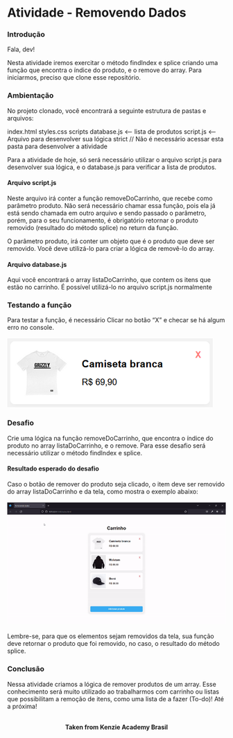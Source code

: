 <h1>Atividade - Removendo Dados</h1>

<h3>Introdução</h3>
Fala, dev!

Nesta atividade iremos exercitar o método findIndex e splice criando uma função que encontra o índice do produto, e o remove do array. Para iniciarmos, preciso que clone esse repositório.

<h3>Ambientação</h3>
No projeto clonado, você encontrará a seguinte estrutura de pastas e arquivos:

index.html
styles.css
scripts
database.js <-- lista de produtos
script.js <-- Arquivo para desenvolver sua lógica
strict // Não é necessário acessar esta pasta para desenvolver a atividade

Para a atividade de hoje, só será necessário utilizar o arquivo script.js para desenvolver sua lógica, e o database.js para verificar a lista de produtos.

<h4>Arquivo script.js</h4>
Neste arquivo irá conter a função removeDoCarrinho, que recebe como parâmetro produto. Não será necessário chamar essa função, pois ela já está sendo chamada em outro arquivo e sendo passado o parâmetro, porém, para o seu funcionamento, é obrigatório retornar o produto removido (resultado do método splice) no return da função.

O parâmetro produto, irá conter um objeto que é o produto que deve ser removido. Você deve utilizá-lo para criar a lógica de removê-lo do array.

<h4>Arquivo database.js</h4>
Aqui você encontrará o array listaDoCarrinho, que contem os itens que estão no carrinho. É possível utilizá-lo no arquivo script.js normalmente

<h3>Testando a função</h3>
Para testar a função, é necessário Clicar no botão “X” e checar se há algum erro no console.<br>
<br>
<img src="./assets/example-1.png" alt="example 1" />

<h3>Desafio</h3>
Crie uma lógica na função removeDoCarrinho, que encontra o índice do produto no array listaDoCarrinho, e o remove. Para esse desafio será necessário utilizar o método findIndex e splice.

<h4>Resultado esperado do desafio</h4>
Caso o botão de remover do produto seja clicado, o item deve ser removido do array listaDoCarrinho e da tela, como mostra o exemplo abaixo:<br>
<br>
<img src="./assets/example-2.gif" alt="example 2" />

Lembre-se, para que os elementos sejam removidos da tela, sua função deve retornar o produto que foi removido, no caso, o resultado do método splice.

<h3>Conclusão</h3>
Nessa atividade criamos a lógica de remover produtos de um array. Esse conhecimento será muito utilizado ao trabalharmos com carrinho ou listas que possibilitam a remoção de itens, como uma lista de a fazer (To-do)! Até a próxima!
<br>
<br>

<p align="center"><b>Taken from Kenzie Academy Brasil</b></p>
